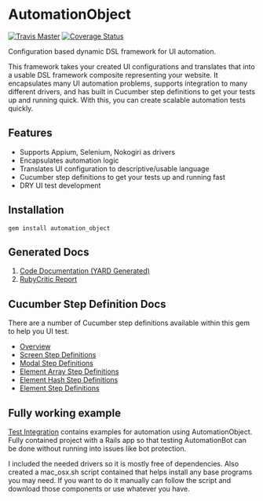 # AutomationObject

[![Travis Master](https://travis-ci.org/mikeblatter/automation_object.svg?branch=master)](https://travis-ci.org/mikeblatter/automation_object/builds)
[![Coverage Status](https://coveralls.io/repos/github/mikeblatter/automation_object/badge.svg?branch=master)](https://coveralls.io/github/mikeblatter/automation_object?branch=master)

Configuration based dynamic DSL framework for UI automation.

This framework takes your created UI configurations and translates that into a usable DSL framework composite 
representing your website. It encapsulates many UI automation problems, supports integration to many different drivers,
and has built in Cucumber step definitions to get your tests up and running quick. With this, you can create scalable 
automation tests quickly.

## Features

* Supports Appium, Selenium, Nokogiri as drivers
* Encapsulates automation logic
* Translates UI configuration to descriptive/usable language
* Cucumber step definitions to get your tests up and running fast
* DRY UI test development

## Installation

```
gem install automation_object
```

## Generated Docs

1. [Code Documentation (YARD Generated)](https://mikeblatter.github.io/automation_object/docs/internal)
2. [RubyCritic Report](https://mikeblatter.github.io/automation_object/docs/rubycritic)

## Cucumber Step Definition Docs

There are a number of Cucumber step definitions available within this gem to help you UI test.

- [Overview](docs/step_definitions/overview.md)
- [Screen Step Definitions](docs/step_definitions/screen.md)
- [Modal Step Definitions](docs/step_definitions/modal.md)
- [Element Array Step Definitions](docs/step_definitions/element_array.md)
- [Element Hash Step Definitions](docs/step_definitions/element_hash.md)
- [Element Step Definitions](docs/step_definitions/element.md)

## Fully working example

[Test Integration](/test_integration) contains examples for automation using AutomationObject. Fully contained
project with a Rails app so that testing AutomationBot can be done without running into issues 
like bot protection.

I included the needed drivers so it is mostly free of dependencies. Also created a mac_osx.sh script contained
that helps install any base programs you may need. If you want to do it manually can follow the script
and download those components or use whatever you have.
